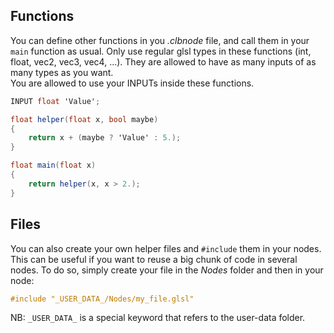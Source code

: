 
## Functions

You can define other functions in you *.clbnode* file, and call them in your `main` function as usual. Only use regular glsl types in these functions (int, float, vec2, vec3, vec4, ...). They are allowed to have as many inputs of as many types as you want.<br/>
You are allowed to use your INPUTs inside these functions.

```glsl
INPUT float 'Value';

float helper(float x, bool maybe)
{
    return x + (maybe ? 'Value' : 5.);
}

float main(float x)
{
    return helper(x, x > 2.);
}
```

## Files

You can also create your own helper files and `#include` them in your nodes. This can be useful if you want to reuse a big chunk of code in several nodes. To do so, simply create your file in the *Nodes* folder and then in your node:
```glsl
#include "_USER_DATA_/Nodes/my_file.glsl"
```

NB: `_USER_DATA_` is a special keyword that refers to the user-data folder.